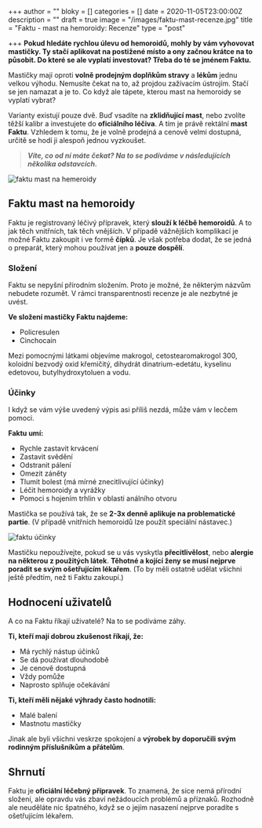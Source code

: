 +++
author = ""
bloky = []
categories = []
date = 2020-11-05T23:00:00Z
description = ""
draft = true
image = "/images/faktu-mast-recenze.jpg"
title = "Faktu - mast na hemoroidy: Recenze"
type = "post"

+++
**Pokud hledáte rychlou úlevu od hemoroidů, mohly by vám vyhovovat mastičky. Ty stačí aplikovat na postižené místo a ony začnou krátce na to působit. Do které se ale vyplatí investovat? Třeba do té se jménem Faktu.**

Mastičky mají oproti **volně prodejným doplňkům stravy** a **lékům** jednu velkou výhodu. Nemusíte čekat na to, až projdou zažívacím ústrojím. Stačí se jen namazat a je to. Co když ale tápete, kterou mast na hemoroidy se vyplatí vybrat?

Varianty existují pouze dvě. Buď vsadíte na **zklidňující mast**, nebo zvolíte těžší kalibr a investujete do **oficiálního léčiva**. A tím je právě rektální **mast Faktu**. Vzhledem k tomu, že je volně prodejná a cenově velmi dostupná, určitě se hodí ji alespoň jednou vyzkoušet.

> **_Víte, co od ní máte čekat? Na to se podíváme v následujících několika odstavcích._**

  
![faktu mast na hemeroidy](/images/mast-na-hemeroidy.jpg)

## Faktu mast na hemoroidy

Faktu je registrovaný léčivý přípravek, který **slouží k léčbě hemoroidů**. A to jak těch vnitřních, tak těch vnějších. V případě vážnějších komplikací je možné Faktu zakoupit i ve formě **čípků**. Je však potřeba dodat, že se jedná o preparát, který mohou používat jen a **pouze dospělí**.

### Složení

Faktu se nepyšní přírodním složením. Proto je možné, že některým názvům nebudete rozumět. V rámci transparentnosti recenze je ale nezbytné je uvést.

**Ve složení mastičky Faktu najdeme:**

* Policresulen
* Cinchocain

Mezi pomocnými látkami objevíme makrogol, cetostearomakrogol 300, koloidní bezvodý oxid křemičitý, dihydrát dinatrium-edetátu, kyselinu edetovou, butylhydroxytoluen a vodu.

### Účinky

I když se vám výše uvedený výpis asi příliš nezdá, může vám v lecčem pomoci.

**Faktu umí:**

* Rychle zastavit krvácení
* Zastavit svědění
* Odstranit pálení
* Omezit záněty
* Tlumit bolest (má mírné znecitlivující účinky)
* Léčit hemoroidy a vyrážky
* Pomoci s hojením trhlin v oblasti análního otvoru

Mastička se používá tak, že se **2-3x denně aplikuje na problematické partie**. (V případě vnitřních hemoroidů lze použít speciální nástavec.)

![faktu účinky](/images/faktu-ucinky.jpg)

Mastičku nepoužívejte, pokud se u vás vyskytla **přecitlivělost**, nebo **alergie na některou z použitých látek**. **Těhotné a kojící ženy se musí nejprve poradit se svým ošetřujícím lékařem**. (To by měli ostatně udělat všichni ještě předtím, než ti Faktu zakoupí.)

## Hodnocení uživatelů

A co na Faktu říkají uživatelé? Na to se podíváme záhy.

**Ti, kteří mají dobrou zkušenost říkají, že:**

* Má rychlý nástup účinků
* Se dá používat dlouhodobě
* Je cenově dostupná
* Vždy pomůže
* Naprosto splňuje očekávání

**Ti, kteří měli nějaké výhrady často hodnotili:**

* Malé balení
* Mastnotu mastičky

Jinak ale byli všichni veskrze spokojení a **výrobek by doporučili svým rodinným příslušníkům a přátelům**.

## Shrnutí

  
Faktu je **oficiální léčebný přípravek**. To znamená, že sice nemá přírodní složení, ale opravdu vás zbaví nežádoucích problémů a příznaků. Rozhodně ale neuděláte nic špatného, když se o jejím nasazení nejprve poradíte s ošetřujícím lékařem.